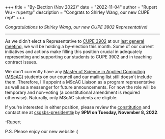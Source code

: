 +++
title = "By-Election (Nov 2022)"
date = "2022-11-04"
author = "Rupert Wu - rupert@"
description = "Congrats to Shirley Wang, our new CUPE rep!"
+++

_Congratulations to Shirley Wang, our new CUPE 3902 Representative!_

---

As we didn't elect a Representative to [CUPE 3902](https://www.cupe3902.org/) at our [last general meeting](../gm-sept2022), we will be holding a by-election this month. Some of our current initiatives and actions make filling this position crucial in adequately representing and supporting our students to CUPE 3902 and in teaching contract issues.

We don't currently have any [Master of Science in Applied Computing (MScAC)](https://mscac.utoronto.ca/) students on our council and our mailing list still doesn't include them. Therefore, I'll appoint a MScAC Liaison as a program representative as well as a messenger for future announcements. For now the role will be temporary and non-voting (a constitutional amendment is required otherwise). Naturally, only MScAC students are eligible.

If you're interested in either position, please review the [constitution](../../constitution.pdf) and contact me at [csgsbs-president@](mailto:csgsbs-president@cs.toronto.edu) by **9PM on Tuesday, November 8, 2022**.

-Rupert

P.S. Please enjoy our new website :)
